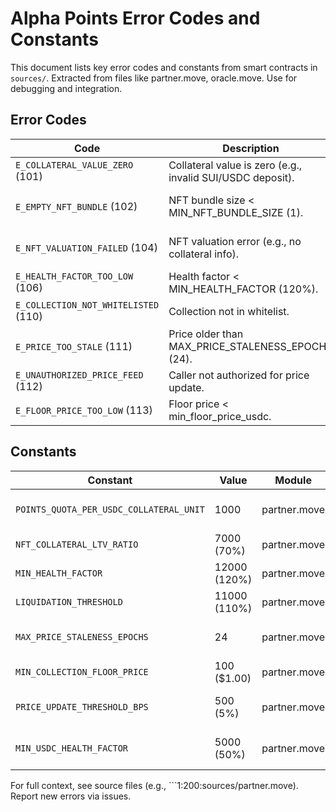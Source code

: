 # Alpha Points Error Codes and Constants

This document lists key error codes and constants from smart contracts in `sources/`. Extracted from files like partner.move, oracle.move. Use for debugging and integration.

## Error Codes

| Code | Description | Module | Handling Advice |
|------|-------------|--------|-----------------|
| `E_COLLATERAL_VALUE_ZERO` (101) | Collateral value is zero (e.g., invalid SUI/USDC deposit). | partner.move | Check deposit amount; ensure oracle price > 0. |
| `E_EMPTY_NFT_BUNDLE` (102) | NFT bundle size < MIN_NFT_BUNDLE_SIZE (1). | partner.move | Validate bundle has at least 1 NFT before calling create_partner_cap_with_nft_bundle. |
| `E_NFT_VALUATION_FAILED` (104) | NFT valuation error (e.g., no collateral info). | partner.move | Verify NFTCollateralKey exists; integrate with NFTCollectionOracle for prices. |
| `E_HEALTH_FACTOR_TOO_LOW` (106) | Health factor < MIN_HEALTH_FACTOR (120%). | partner.move | Monitor via calculate_health_factor; adjust quotas or liquidate. |
| `E_COLLECTION_NOT_WHITELISTED` (110) | Collection not in whitelist. | partner.move | Call whitelist_collection first; check is_collection_whitelisted. |
| `E_PRICE_TOO_STALE` (111) | Price older than MAX_PRICE_STALENESS_EPOCHS (24). | partner.move | Update via update_floor_price; use assert_not_stale. |
| `E_UNAUTHORIZED_PRICE_FEED` (112) | Caller not authorized for price update. | partner.move | Verify price_authorities table; admin sets via whitelist_collection. |
| `E_FLOOR_PRICE_TOO_LOW` (113) | Floor price < min_floor_price_usdc. | partner.move | Check against CollectionInfo.min_floor_price_usdc. |

## Constants

| Constant | Value | Module | Purpose |
|----------|-------|--------|---------|
| `POINTS_QUOTA_PER_USDC_COLLATERAL_UNIT` | 1000 | partner.move | Daily points per USDC collateral (e.g., quota = value * 1000). |
| `NFT_COLLATERAL_LTV_RATIO` | 7000 (70%) | partner.move | Loan-to-value ratio for NFT collateral. |
| `MIN_HEALTH_FACTOR` | 12000 (120%) | partner.move | Min health factor to avoid liquidation. |
| `LIQUIDATION_THRESHOLD` | 11000 (110%) | partner.move | Threshold for triggering liquidation. |
| `MAX_PRICE_STALENESS_EPOCHS` | 24 | partner.move | Max epochs before price is stale (E_PRICE_TOO_STALE). |
| `MIN_COLLECTION_FLOOR_PRICE` | 100 ($1.00) | partner.move | Min acceptable NFT floor price in USDC. |
| `PRICE_UPDATE_THRESHOLD_BPS` | 500 (5%) | partner.move | Price change % to trigger auto quota adjustment. |
| `MIN_USDC_HEALTH_FACTOR` | 5000 (50%) | partner.move | Min health factor for USDC collateral release. |

For full context, see source files (e.g., ```1:200:sources/partner.move). Report new errors via issues. 